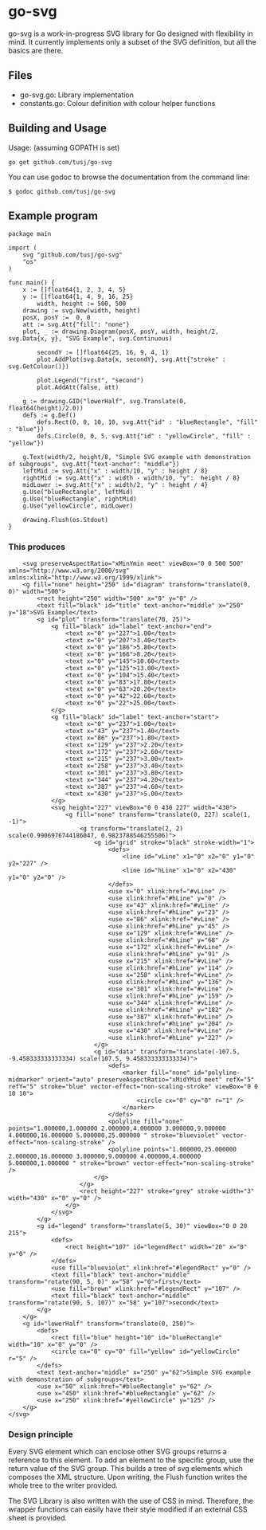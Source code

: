go-svg
========
go-svg is a work-in-progress SVG library for Go designed with flexibility in mind. It currently implements only a subset of the SVG definition, but all the basics are there.


Files
-----
* go-svg.go: Library implementation
* constants.go: Colour definition with colour helper functions

Building and Usage
------------------

Usage: (assuming GOPATH is set)

	go get github.com/tusj/go-svg

You can use godoc to browse the documentation from the command line:

	$ godoc github.com/tusj/go-svg


Example program
---------------
	package main

	import (
		svg "github.com/tusj/go-svg"
		"os"
	)

	func main() {
		x := []float64{1, 2, 3, 4, 5}
		y := []float64{1, 4, 9, 16, 25}
			width, height := 500, 500
		drawing := svg.New(width, height)
		posX, posY :=  0, 0
		att := svg.Att{"fill": "none"}
		plot, _ := drawing.Diagram(posX, posY, width, height/2, svg.Data{x, y}, "SVG Example", svg.Continuous)

			secondY := []float64{25, 16, 9, 4, 1}
			plot.AddPlot(svg.Data{x, secondY}, svg.Att{"stroke" : svg.GetColour()})

			plot.Legend("first", "second")
			plot.AddAtt(false, att)

		g := drawing.GID("lowerHalf", svg.Translate(0, float64(height)/2.0))
		defs := g.Def()
			defs.Rect(0, 0, 10, 10, svg.Att{"id" : "blueRectangle", "fill" : "blue"})
			defs.Circle(0, 0, 5, svg.Att{"id" : "yellowCircle", "fill" : "yellow"})

		g.Text(width/2, height/8, "Simple SVG example with demonstration of subgroups", svg.Att{"text-anchor": "middle"})
		leftMid := svg.Att{"x" : width/10, "y" : height / 8}
		rightMid := svg.Att{"x" : width - width/10, "y":  height / 8}
		midLower := svg.Att{"x" : width/2, "y" : height / 4}
		g.Use("blueRectangle", leftMid)
		g.Use("blueRectangle", rightMid)
		g.Use("yellowCircle", midLower)

		drawing.Flush(os.Stdout)
	}

### This produces ###

		<svg preserveAspectRatio="xMinYmin meet" viewBox="0 0 500 500" xmlns="http://www.w3.org/2000/svg" xmlns:xlink="http://www.w3.org/1999/xlink">
		<g fill="none" height="250" id="diagram" transform="translate(0, 0)" width="500">
			<rect height="250" width="500" x="0" y="0" />
			<text fill="black" id="title" text-anchor="middle" x="250" y="18">SVG Example</text>
			<g id="plot" transform="translate(70, 25)">
				<g fill="black" id="label" text-anchor="end">
					<text x="0" y="227">1.00</text>
					<text x="0" y="207">3.40</text>
					<text x="0" y="186">5.80</text>
					<text x="0" y="166">8.20</text>
					<text x="0" y="145">10.60</text>
					<text x="0" y="125">13.00</text>
					<text x="0" y="104">15.40</text>
					<text x="0" y="83">17.80</text>
					<text x="0" y="63">20.20</text>
					<text x="0" y="42">22.60</text>
					<text x="0" y="22">25.00</text>
				</g>
				<g fill="black" id="label" text-anchor="start">
					<text x="0" y="237">1.00</text>
					<text x="43" y="237">1.40</text>
					<text x="86" y="237">1.80</text>
					<text x="129" y="237">2.20</text>
					<text x="172" y="237">2.60</text>
					<text x="215" y="237">3.00</text>
					<text x="258" y="237">3.40</text>
					<text x="301" y="237">3.80</text>
					<text x="344" y="237">4.20</text>
					<text x="387" y="237">4.60</text>
					<text x="430" y="237">5.00</text>
				</g>
				<svg height="227" viewBox="0 0 430 227" width="430">
					<g fill="none" transform="translate(0, 227) scale(1, -1)">
						<g transform="translate(2, 2) scale(0.9906976744186047, 0.9823788546255506)">
							<g id="grid" stroke="black" stroke-width="1">
								<defs>
									<line id="vLine" x1="0" x2="0" y1="0" y2="227" />
									<line id="hLine" x1="0" x2="430" y1="0" y2="0" />
								</defs>
								<use x="0" xlink:href="#vLine" />
								<use xlink:href="#hLine" y="0" />
								<use x="43" xlink:href="#vLine" />
								<use xlink:href="#hLine" y="23" />
								<use x="86" xlink:href="#vLine" />
								<use xlink:href="#hLine" y="45" />
								<use x="129" xlink:href="#vLine" />
								<use xlink:href="#hLine" y="68" />
								<use x="172" xlink:href="#vLine" />
								<use xlink:href="#hLine" y="91" />
								<use x="215" xlink:href="#vLine" />
								<use xlink:href="#hLine" y="114" />
								<use x="258" xlink:href="#vLine" />
								<use xlink:href="#hLine" y="136" />
								<use x="301" xlink:href="#vLine" />
								<use xlink:href="#hLine" y="159" />
								<use x="344" xlink:href="#vLine" />
								<use xlink:href="#hLine" y="182" />
								<use x="387" xlink:href="#vLine" />
								<use xlink:href="#hLine" y="204" />
								<use x="430" xlink:href="#vLine" />
								<use xlink:href="#hLine" y="227" />
							</g>
							<g id="data" transform="translate(-107.5, -9.458333333333334) scale(107.5, 9.458333333333334)">
								<defs>
									<marker fill="none" id="polyline-midmarker" orient="auto" preserveAspectRatio="xMidYMid meet" refX="5" refY="5" stroke="blue" vector-effect="non-scaling-stroke" viewBox="0 0 10 10">
										<circle cx="0" cy="0" r="1" />
									</marker>
								</defs>
								<polyline fill="none" points="1.000000,1.000000 2.000000,4.000000 3.000000,9.000000 4.000000,16.000000 5.000000,25.000000 " stroke="blueviolet" vector-effect="non-scaling-stroke" />
								<polyline points="1.000000,25.000000 2.000000,16.000000 3.000000,9.000000 4.000000,4.000000 5.000000,1.000000 " stroke="brown" vector-effect="non-scaling-stroke" />
							</g>
						</g>
						<rect height="227" stroke="grey" stroke-width="3" width="430" x="0" y="0" />
					</g>
				</svg>
			</g>
			<g id="legend" transform="translate(5, 30)" viewBox="0 0 20 215">
				<defs>
					<rect height="107" id="legendRect" width="20" x="0" y="0" />
				</defs>
				<use fill="blueviolet" xlink:href="#legendRect" y="0" />
				<text fill="black" text-anchor="middle" transform="rotate(90, 5, 0)" x="58" y="0">first</text>
				<use fill="brown" xlink:href="#legendRect" y="107" />
				<text fill="black" text-anchor="middle" transform="rotate(90, 5, 107)" x="58" y="107">second</text>
			</g>
		</g>
		<g id="lowerHalf" transform="translate(0, 250)">
			<defs>
				<rect fill="blue" height="10" id="blueRectangle" width="10" x="0" y="0" />
				<circle cx="0" cy="0" fill="yellow" id="yellowCircle" r="5" />
			</defs>
			<text text-anchor="middle" x="250" y="62">Simple SVG example with demonstration of subgroups</text>
			<use x="50" xlink:href="#blueRectangle" y="62" />
			<use x="450" xlink:href="#blueRectangle" y="62" />
			<use x="250" xlink:href="#yellowCircle" y="125" />
		</g>
	</svg>



### Design principle ###

Every SVG element which can enclose other SVG groups returns a reference to this element. To add an element to the specific group, use the
return value of the SVG group. This builds a tree of svg elements which composes the XML structure. Upon writing, the Flush function writes the whole tree to the writer provided.

The SVG Library is also written with the use of CSS in mind. Therefore, the wrapper functions can easily have their style modified if an external CSS sheet is provided.
